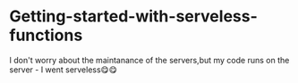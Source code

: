 # Getting-started-with-serveless-functions
I don't worry about the maintanance of the servers,but my code runs on the server - I went serveless😋😋
